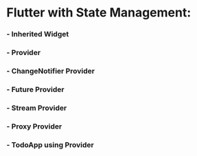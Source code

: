 # Flutter with State Management:

### - Inherited Widget
### - Provider
### - ChangeNotifier Provider
### - Future Provider
### - Stream Provider
### - Proxy Provider
### - TodoApp using Provider

